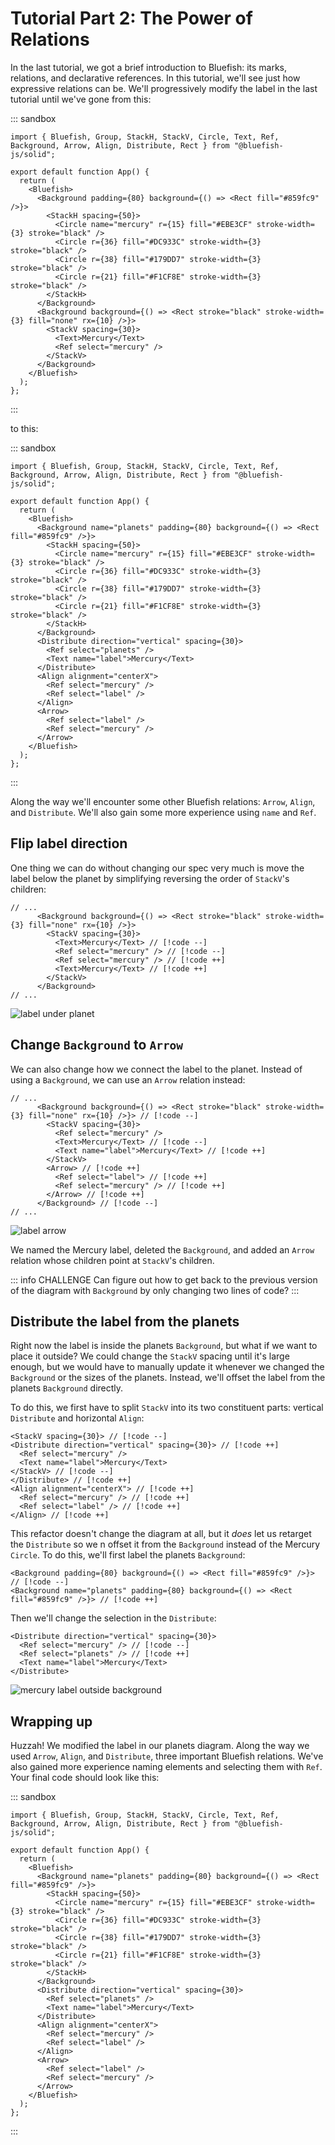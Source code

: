 # Tutorial Part 2: The Power of Relations

In the last tutorial, we got a brief introduction to Bluefish: its marks, relations, and declarative
references. In this tutorial, we'll see just how expressive relations can be. We'll progressively
modify the label in the last tutorial until we've gone from this:

::: sandbox

```tsx ./App.tsx [active]
import { Bluefish, Group, StackH, StackV, Circle, Text, Ref, Background, Arrow, Align, Distribute, Rect } from "@bluefish-js/solid";

export default function App() {
  return (
    <Bluefish>
      <Background padding={80} background={() => <Rect fill="#859fc9" />}>
        <StackH spacing={50}>
          <Circle name="mercury" r={15} fill="#EBE3CF" stroke-width={3} stroke="black" />
          <Circle r={36} fill="#DC933C" stroke-width={3} stroke="black" />
          <Circle r={38} fill="#179DD7" stroke-width={3} stroke="black" />
          <Circle r={21} fill="#F1CF8E" stroke-width={3} stroke="black" />
        </StackH>
      </Background>
      <Background background={() => <Rect stroke="black" stroke-width={3} fill="none" rx={10} />}>
        <StackV spacing={30}>
          <Text>Mercury</Text>
          <Ref select="mercury" />
        </StackV>
      </Background>
    </Bluefish>
  );
};
```

:::

to this:

::: sandbox

```tsx ./App.tsx [active]
import { Bluefish, Group, StackH, StackV, Circle, Text, Ref, Background, Arrow, Align, Distribute, Rect } from "@bluefish-js/solid";

export default function App() {
  return (
    <Bluefish>
      <Background name="planets" padding={80} background={() => <Rect fill="#859fc9" />}>
        <StackH spacing={50}>
          <Circle name="mercury" r={15} fill="#EBE3CF" stroke-width={3} stroke="black" />
          <Circle r={36} fill="#DC933C" stroke-width={3} stroke="black" />
          <Circle r={38} fill="#179DD7" stroke-width={3} stroke="black" />
          <Circle r={21} fill="#F1CF8E" stroke-width={3} stroke="black" />
        </StackH>
      </Background>
      <Distribute direction="vertical" spacing={30}>
        <Ref select="planets" />
        <Text name="label">Mercury</Text>
      </Distribute>
      <Align alignment="centerX">
        <Ref select="mercury" />
        <Ref select="label" />
      </Align>
      <Arrow>
        <Ref select="label" />
        <Ref select="mercury" />
      </Arrow>
    </Bluefish>
  );
};
```

:::

Along the way we'll encounter some other Bluefish relations: `Arrow`, `Align`, and `Distribute`.
We'll also gain some more experience using `name` and `Ref`.

## Flip label direction

One thing we can do without changing our spec very much is move the label below the planet by
simplifying reversing the order of `StackV`'s children:

```tsx ./App.tsx [active]
// ...
      <Background background={() => <Rect stroke="black" stroke-width={3} fill="none" rx={10} />}>
        <StackV spacing={30}>
          <Text>Mercury</Text> // [!code --]
          <Ref select="mercury" /> // [!code --]
          <Ref select="mercury" /> // [!code ++]
          <Text>Mercury</Text> // [!code ++]
        </StackV>
      </Background>
// ...
```

![label under planet](/learn/assets/label-under-planet.png)

## Change `Background` to `Arrow`

We can also change how we connect the label to the planet. Instead of using a `Background`, we can
use an `Arrow` relation instead:

```tsx
// ...
      <Background background={() => <Rect stroke="black" stroke-width={3} fill="none" rx={10} />}> // [!code --]
        <StackV spacing={30}>
          <Ref select="mercury" />
          <Text>Mercury</Text> // [!code --]
          <Text name="label">Mercury</Text> // [!code ++]
        </StackV>
        <Arrow> // [!code ++]
          <Ref select="label"> // [!code ++]
          <Ref select="mercury" /> // [!code ++]
        </Arrow> // [!code ++]
      </Background> // [!code --]
// ...
```

![label arrow](/learn/assets/label-arrow.png)

We named the Mercury label, deleted the `Background`, and added an `Arrow` relation whose children
point at `StackV`'s children.

::: info CHALLENGE
Can figure out how to get back to the previous version of the diagram with `Background` by only changing two lines of code?
:::

## Distribute the label from the planets

Right now the label is inside the planets `Background`, but what if we want to place it outside? We
could change the `StackV` spacing until it's large enough, but we would have to manually update it
whenever we changed the `Background` or the sizes of the planets. Instead, we'll offset the label
from the planets `Background` directly.

To do this, we first have to split `StackV` into its two constituent parts: vertical `Distribute`
and horizontal `Align`:

```tsx
<StackV spacing={30}> // [!code --]
<Distribute direction="vertical" spacing={30}> // [!code ++]
  <Ref select="mercury" />
  <Text name="label">Mercury</Text>
</StackV> // [!code --]
</Distribute> // [!code ++]
<Align alignment="centerX"> // [!code ++]
  <Ref select="mercury" /> // [!code ++]
  <Ref select="label" /> // [!code ++]
</Align> // [!code ++]
```

This refactor doesn't change the diagram at all, but it *does* let us retarget the `Distribute` so
we n offset it from the `Background` instead of the Mercury `Circle`. To do this, we'll first label
the planets `Background`:

```tsx
<Background padding={80} background={() => <Rect fill="#859fc9" />}> // [!code --]
<Background name="planets" padding={80} background={() => <Rect fill="#859fc9" />}> // [!code ++]
```

Then we'll change the selection in the `Distribute`:

```tsx
<Distribute direction="vertical" spacing={30}>
  <Ref select="mercury" /> // [!code --]
  <Ref select="planets" /> // [!code ++]
  <Text name="label">Mercury</Text>
</Distribute>
```

![mercury label outside background](/learn/assets/mercury-label-outside-background.png)

## Wrapping up

Huzzah! We modified the label in our planets diagram. Along the way we used `Arrow`, `Align`, and
`Distribute`, three important Bluefish relations. We've also gained more experience naming elements
and selecting them with `Ref`. Your final code should look like this:

::: sandbox

```tsx ./App.tsx [active]
import { Bluefish, Group, StackH, StackV, Circle, Text, Ref, Background, Arrow, Align, Distribute, Rect } from "@bluefish-js/solid";

export default function App() {
  return (
    <Bluefish>
      <Background name="planets" padding={80} background={() => <Rect fill="#859fc9" />}>
        <StackH spacing={50}>
          <Circle name="mercury" r={15} fill="#EBE3CF" stroke-width={3} stroke="black" />
          <Circle r={36} fill="#DC933C" stroke-width={3} stroke="black" />
          <Circle r={38} fill="#179DD7" stroke-width={3} stroke="black" />
          <Circle r={21} fill="#F1CF8E" stroke-width={3} stroke="black" />
        </StackH>
      </Background>
      <Distribute direction="vertical" spacing={30}>
        <Ref select="planets" />
        <Text name="label">Mercury</Text>
      </Distribute>
      <Align alignment="centerX">
        <Ref select="mercury" />
        <Ref select="label" />
      </Align>
      <Arrow>
        <Ref select="label" />
        <Ref select="mercury" />
      </Arrow>
    </Bluefish>
  );
};
```

:::

<!-- ## What's next

In the next tutorial we'll see how to take advantage of SolidJS, Bluefish's host framework, to make
our diagram data-driven and reactive and our spec a little easier to read and modify. -->